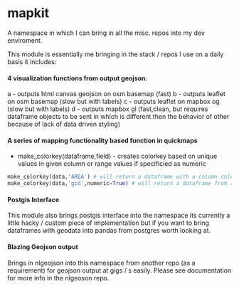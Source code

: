 # mapkit
A namespace in which I can bring in all the misc. repos into my dev enviroment.

This module is essentially me bringing in the stack / repos I use on a daily basis it includes:
#### 4 visualization functions from output geojson.
  a - outputs html canvas geojson on osm basemap (fast)
  b - outputs leaflet on osm basemap (slow but with labels)
  c - outputs leaflet on mapbox og (slow but with labels)
  d - outputs mapbox gl (fast,clean, but requires dataframe objects to be sent in which is different then the behavior of other because of lack of data driven styling)
 
#### A series of mapping functionality based function in quickmaps
 * make_colorkey(dataframe,field) - creates colorkey based on unique values in given column or range values if specificied as numeric
 ```python
 make_colorkey(data,'AREA') # will return a dataframe with a column colorkeys about unique area values
 make_colorkey(data,'gid',numeric=True) # will return a dataframe from a float or int field from ranges assembled
 ```

#### Postgis Interface
This module also brings postgis interface into the namespace its currently a little hacky / custom piece of implementation but if you want to bring dataframes with geodata into pandas from postgres worth looking at.

#### Blazing Geojson output 
  Brings in nlgeojson into this namespace from another repo (as a requirement) for geojson output at gigs / s easily. Please see documentation for more info in the nlgeoson repo.
